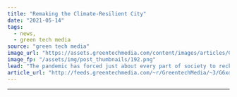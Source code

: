 ```yaml
---
title: "Remaking the Climate-Resilient City"
date: "2021-05-14"
tags: 
  - news,
  - green tech media
source: "green tech media"
image_url: "https://assets.greentechmedia.com/content/images/articles/Clouds_Over_New_York_City_XL.png"
image_fp: "/assets/img/post_thumbnails/192.png"
lead: "The pandemic has forced just about every part of society to reckon with resilience, but for cities the question is especially urgent. Will the global trend toward urbanization, which has been underway for more than 50 years, change its trajectory? Wi ..."
article_url: "http://feeds.greentechmedia.com/~r/GreentechMedia/~3/G6xdgYV6Ec4/remaking-the-climate-resilient-city"
---
```


---
